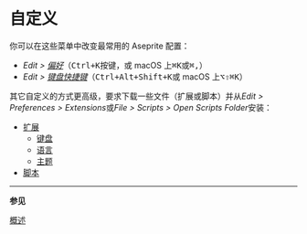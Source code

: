 # 自定义

你可以在这些菜单中改变最常用的 Aseprite 配置：

- _Edit > [偏好](preferences.md)_（<kbd>Ctrl+K</kbd>按键，或 macOS 上<kbd>⌘K</kbd>或<kbd>⌘,</kbd>）
- _Edit > [键盘快捷键](keyboard-shortcuts.md)_（<kbd>Ctrl+Alt+Shift+K</kbd>或 macOS 上<kbd>⌥⇧⌘K</kbd>）

其它自定义的方式更高级，要求下载一些文件（扩展或脚本）并从*Edit > Preferences > Extensions*或*File > Scripts > Open Scripts Folder*安装：

- [扩展](extensions.md)
  - [键盘](extensions/keys.md)
  - [语言](extensions/languages.md)
  - [主题](extensions/themes.md)
- [脚本](scripting.md)

---

**参见**

[概述](overview.md)
